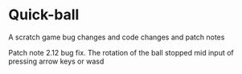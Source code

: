 # Quick-ball
A scratch game bug changes and code changes and patch notes


Patch note 2.12 bug fix. The rotation of the ball stopped mid input of pressing arrow keys or wasd
